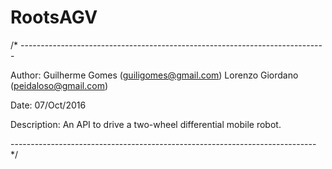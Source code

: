 # RootsAGV
/* ----------------------------------------------------------------------------

Author:	Guilherme Gomes (guiligomes@gmail.com)
        Lorenzo Giordano (peidaloso@gmail.com)

Date:	07/Oct/2016

Description:
  An API to drive a two-wheel differential mobile robot.

---------------------------------------------------------------------------- */
